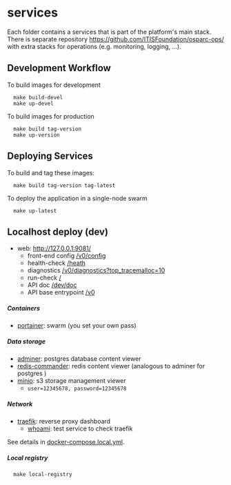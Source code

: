 # services

Each folder contains a services that is part of the platform's main stack. There is separate repository https://github.com/ITISFoundation/osparc-ops/ with extra stacks for operations (e.g. monitoring, logging, ...).


## Development Workflow


To build images for development

```!bash
  make build-devel
  make up-devel
```

To build images for production

```!bash
  make build tag-version
  make up-version
```

## Deploying Services

To build and tag these images:

```!bash
  make build tag-version tag-latest
```

To deploy the application in a single-node swarm

```!bash
  make up-latest
```

## Localhost deploy (dev)

- web: http://127.0.0.1:9081/
  - front-end config [/v0/config](http://172.0.0.1:9081/v0/config)
  - health-check [/heath](http://172.0.0.1:9081/health)
  - diagnostics [/v0/diagnostics?top_tracemalloc=10](http://172.0.0.1:9081/v0/diagnostics?top_tracemalloc=10)
  - run-check [/](http://172.0.0.1:9081/)
  - API doc [/dev/doc](http://127.0.0.1:9081/dev/doc)
  - API base entrypoint [/v0](http://127.0.0.1:9081/v0/)

##### Containers
- [portainer](http://127.0.0.1:9000/#/auth): swarm (you set your own pass)
##### Data storage
- [adminer](http://127.0.0.1:18080/?pgsql=postgres&username=simcore&db=simcoredb&ns=): postgres database content viewer
- [redis-commander](http://172.0.0.1:18081): redis content viewer (analogous to adminer for postgres )
- [minio](http://127.0.0.1:9001): s3 storage management viewer
  - ``user=12345678, password=12345678``
##### Network
- [traefik](http://172.0.0.1:8080/dashboard/): reverse proxy dashboard
  - [whoami](http://127.0.0.1:8080/whoami): test service to check traefik

See details in [docker-compose.local.yml](docker-compose.local.yml).

##### Local registry

```!bash
  make local-registry
```
